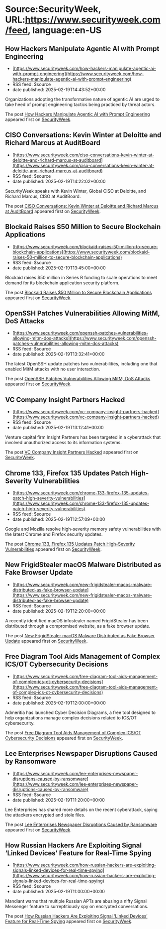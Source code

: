 # Source:SecurityWeek, URL:https://www.securityweek.com/feed, language:en-US

## How Hackers Manipulate Agentic AI with Prompt Engineering
 - [https://www.securityweek.com/how-hackers-manipulate-agentic-ai-with-prompt-engineering](https://www.securityweek.com/how-hackers-manipulate-agentic-ai-with-prompt-engineering)
 - RSS feed: $source
 - date published: 2025-02-19T14:43:52+00:00

<p>Organizations adopting the transformative nature of agentic AI are urged to take heed of prompt engineering tactics being practiced by threat actors.</p>
<p>The post <a href="https://www.securityweek.com/how-hackers-manipulate-agentic-ai-with-prompt-engineering/">How Hackers Manipulate Agentic AI with Prompt Engineering</a> appeared first on <a href="https://www.securityweek.com">SecurityWeek</a>.</p>

## CISO Conversations: Kevin Winter at Deloitte and Richard Marcus at AuditBoard
 - [https://www.securityweek.com/ciso-conversations-kevin-winter-at-deloitte-and-richard-marcus-at-auditboard](https://www.securityweek.com/ciso-conversations-kevin-winter-at-deloitte-and-richard-marcus-at-auditboard)
 - RSS feed: $source
 - date published: 2025-02-19T14:22:02+00:00

<p>SecurityWeek speaks with Kevin Winter, Global CISO at Deloitte, and Richard Marcus, CISO at AuditBoard.</p>
<p>The post <a href="https://www.securityweek.com/ciso-conversations-kevin-winter-at-deloitte-and-richard-marcus-at-auditboard/">CISO Conversations: Kevin Winter at Deloitte and Richard Marcus at AuditBoard</a> appeared first on <a href="https://www.securityweek.com">SecurityWeek</a>.</p>

## Blockaid Raises $50 Million to Secure Blockchain Applications
 - [https://www.securityweek.com/blockaid-raises-50-million-to-secure-blockchain-applications](https://www.securityweek.com/blockaid-raises-50-million-to-secure-blockchain-applications)
 - RSS feed: $source
 - date published: 2025-02-19T13:45:00+00:00

<p>Blockaid raises $50 million in Series B funding to scale operations to meet demand for its blockchain application security platform.</p>
<p>The post <a href="https://www.securityweek.com/blockaid-raises-50-million-to-secure-blockchain-applications/">Blockaid Raises $50 Million to Secure Blockchain Applications</a> appeared first on <a href="https://www.securityweek.com">SecurityWeek</a>.</p>

## OpenSSH Patches Vulnerabilities Allowing MitM, DoS Attacks
 - [https://www.securityweek.com/openssh-patches-vulnerabilities-allowing-mitm-dos-attacks](https://www.securityweek.com/openssh-patches-vulnerabilities-allowing-mitm-dos-attacks)
 - RSS feed: $source
 - date published: 2025-02-19T13:32:41+00:00

<p>The latest OpenSSH update patches two vulnerabilities, including one that enabled MitM attacks with no user interaction.</p>
<p>The post <a href="https://www.securityweek.com/openssh-patches-vulnerabilities-allowing-mitm-dos-attacks/">OpenSSH Patches Vulnerabilities Allowing MitM, DoS Attacks</a> appeared first on <a href="https://www.securityweek.com">SecurityWeek</a>.</p>

## VC Company Insight Partners Hacked
 - [https://www.securityweek.com/vc-company-insight-partners-hacked](https://www.securityweek.com/vc-company-insight-partners-hacked)
 - RSS feed: $source
 - date published: 2025-02-19T13:12:41+00:00

<p>Venture capital firm Insight Partners has been targeted in a cyberattack that involved unauthorized access to its information systems.</p>
<p>The post <a href="https://www.securityweek.com/vc-company-insight-partners-hacked/">VC Company Insight Partners Hacked</a> appeared first on <a href="https://www.securityweek.com">SecurityWeek</a>.</p>

## Chrome 133, Firefox 135 Updates Patch High-Severity Vulnerabilities
 - [https://www.securityweek.com/chrome-133-firefox-135-updates-patch-high-severity-vulnerabilities](https://www.securityweek.com/chrome-133-firefox-135-updates-patch-high-severity-vulnerabilities)
 - RSS feed: $source
 - date published: 2025-02-19T12:57:09+00:00

<p>Google and Mozilla resolve high-severity memory safety vulnerabilities with the latest Chrome and Firefox security updates.</p>
<p>The post <a href="https://www.securityweek.com/chrome-133-firefox-135-updates-patch-high-severity-vulnerabilities/">Chrome 133, Firefox 135 Updates Patch High-Severity Vulnerabilities</a> appeared first on <a href="https://www.securityweek.com">SecurityWeek</a>.</p>

## New FrigidStealer macOS Malware Distributed as Fake Browser Update
 - [https://www.securityweek.com/new-frigidstealer-macos-malware-distributed-as-fake-browser-update](https://www.securityweek.com/new-frigidstealer-macos-malware-distributed-as-fake-browser-update)
 - RSS feed: $source
 - date published: 2025-02-19T12:20:00+00:00

<p>A recently identified macOS infostealer named FrigidStealer has been distributed through a compromised website, as a fake browser update.</p>
<p>The post <a href="https://www.securityweek.com/new-frigidstealer-macos-malware-distributed-as-fake-browser-update/">New FrigidStealer macOS Malware Distributed as Fake Browser Update</a> appeared first on <a href="https://www.securityweek.com">SecurityWeek</a>.</p>

## Free Diagram Tool Aids Management of Complex ICS/OT Cybersecurity Decisions
 - [https://www.securityweek.com/free-diagram-tool-aids-management-of-complex-ics-ot-cybersecurity-decisions](https://www.securityweek.com/free-diagram-tool-aids-management-of-complex-ics-ot-cybersecurity-decisions)
 - RSS feed: $source
 - date published: 2025-02-19T12:00:00+00:00

<p>Admeritia has launched Cyber Decision Diagrams, a free tool designed to help organizations manage complex decisions related to ICS/OT cybersecurity. </p>
<p>The post <a href="https://www.securityweek.com/free-diagram-tool-aids-management-of-complex-ics-ot-cybersecurity-decisions/">Free Diagram Tool Aids Management of Complex ICS/OT Cybersecurity Decisions</a> appeared first on <a href="https://www.securityweek.com">SecurityWeek</a>.</p>

## Lee Enterprises Newspaper Disruptions Caused by Ransomware
 - [https://www.securityweek.com/lee-enterprises-newspaper-disruptions-caused-by-ransomware](https://www.securityweek.com/lee-enterprises-newspaper-disruptions-caused-by-ransomware)
 - RSS feed: $source
 - date published: 2025-02-19T11:20:00+00:00

<p>Lee Enterprises has shared more details on the recent cyberattack, saying the attackers encrypted and stole files.</p>
<p>The post <a href="https://www.securityweek.com/lee-enterprises-newspaper-disruptions-caused-by-ransomware/">Lee Enterprises Newspaper Disruptions Caused by Ransomware</a> appeared first on <a href="https://www.securityweek.com">SecurityWeek</a>.</p>

## How Russian Hackers Are Exploiting Signal ‘Linked Devices’ Feature for Real-Time Spying
 - [https://www.securityweek.com/how-russian-hackers-are-exploiting-signals-linked-devices-for-real-time-spying](https://www.securityweek.com/how-russian-hackers-are-exploiting-signals-linked-devices-for-real-time-spying)
 - RSS feed: $source
 - date published: 2025-02-19T11:00:00+00:00

<p>Mandiant warns that multiple Russian APTs are abusing a nifty Signal Messenger feature to surreptitiously spy on encrypted conversations.</p>
<p>The post <a href="https://www.securityweek.com/how-russian-hackers-are-exploiting-signals-linked-devices-for-real-time-spying/">How Russian Hackers Are Exploiting Signal &#8216;Linked Devices&#8217; Feature for Real-Time Spying</a> appeared first on <a href="https://www.securityweek.com">SecurityWeek</a>.</p>

